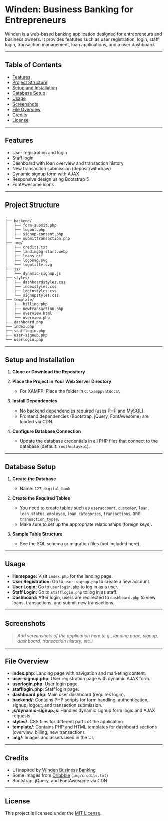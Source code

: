 # Winden: Business Banking for Entrepreneurs

Winden is a web-based banking application designed for entrepreneurs and business owners. It provides features such as user registration, login, staff login, transaction management, loan applications, and a user dashboard.

---

## Table of Contents

- [Features](#features)
- [Project Structure](#project-structure)
- [Setup and Installation](#setup-and-installation)
- [Database Setup](#database-setup)
- [Usage](#usage)
- [Screenshots](#screenshots)
- [File Overview](#file-overview)
- [Credits](#credits)
- [License](#license)

---

## Features

- User registration and login
- Staff login
- Dashboard with loan overview and transaction history
- New transaction submission (deposit/withdraw)
- Dynamic signup form with AJAX
- Responsive design using Bootstrap 5
- FontAwesome icons

---

## Project Structure

```
.
├── backend/
│   ├── form-submit.php
│   ├── logout.php
│   ├── signup-content.php
│   └── submittransaction.php
├── img/
│   ├── credits.txt
│   ├── landingbg-start.webp
│   ├── loans.gif
│   ├── logosvg.svg
│   └── logotitle.svg
├── js/
│   └── dynamic-signup.js
├── styles/
│   ├── dashboardstyles.css
│   ├── indexstyles.css
│   ├── loginstyles.css
│   └── signupstyles.css
├── template/
│   ├── billing.php
│   ├── newtransaction.php
│   ├── overview.html
│   └── overview.php
├── dashboard.php
├── index.php
├── stafflogin.php
├── user-signup.php
└── userlogin.php
```

---

## Setup and Installation

1. **Clone or Download the Repository**

2. **Place the Project in Your Web Server Directory**
   - For XAMPP: Place the folder in `C:\xampp\htdocs\`

3. **Install Dependencies**
   - No backend dependencies required (uses PHP and MySQL).
   - Frontend dependencies (Bootstrap, jQuery, FontAwesome) are loaded via CDN.

4. **Configure Database Connection**
   - Update the database credentials in all PHP files that connect to the database (default: `root`/`malayko1`).

---

## Database Setup

1. **Create the Database**
   - Name: `127_digital_bank`

2. **Create the Required Tables**
   - You need to create tables such as `useraccount`, `customer`, `loan`, `loan_status`, `employee`, `loan_categories`, `transactions`, and `transaction_types`.
   - Make sure to set up the appropriate relationships (foreign keys).

3. **Sample Table Structure**
   - See the SQL schema or migration files (not included here).

---

## Usage

- **Homepage:** Visit `index.php` for the landing page.
- **User Registration:** Go to `user-signup.php` to create a new account.
- **User Login:** Go to `userlogin.php` to log in as a user.
- **Staff Login:** Go to `stafflogin.php` to log in as staff.
- **Dashboard:** After login, users are redirected to `dashboard.php` to view loans, transactions, and submit new transactions.

---

## Screenshots

> _Add screenshots of the application here (e.g., landing page, signup, dashboard, transaction history, etc.)_

---

## File Overview

- **index.php**: Landing page with navigation and marketing content.
- **user-signup.php**: User registration page with dynamic AJAX form.
- **userlogin.php**: User login page.
- **stafflogin.php**: Staff login page.
- **dashboard.php**: Main user dashboard (requires login).
- **backend/**: Contains PHP scripts for form handling, authentication, signup, logout, and transaction submission.
- **js/dynamic-signup.js**: Handles dynamic signup form logic and AJAX requests.
- **styles/**: CSS files for different parts of the application.
- **template/**: Contains PHP and HTML templates for dashboard sections (overview, billing, new transaction).
- **img/**: Images and assets used in the UI.

---

## Credits

- UI inspired by [Winden Business Banking](https://www.winden.co/)
- Some images from [Dribbble](https://dribbble.com/shots/3610657-Wallet) (`img/credits.txt`)
- Bootstrap, jQuery, and FontAwesome via CDN

---

## License

This project is licensed under the [MIT License](https://opensource.org/licenses/MIT).